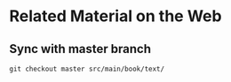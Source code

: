 Related Material on the Web
===========================


Sync with master branch
-----------------------

`git checkout master src/main/book/text/`

